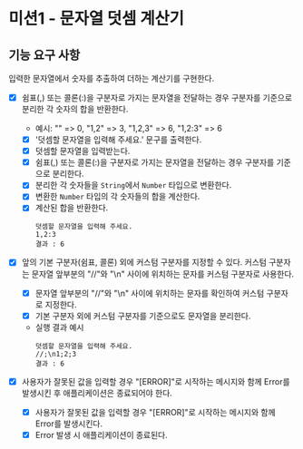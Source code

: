 # 미션1 - 문자열 덧셈 계산기

## 기능 요구 사항

입력한 문자열에서 숫자를 추출하여 더하는 계산기를 구현한다.

- [x] 쉼표(,) 또는 콜론(:)을 구분자로 가지는 문자열을 전달하는 경우 구분자를 기준으로 분리한 각 숫자의 합을 반환한다.

  - 예시: "" => 0, "1,2" => 3, "1,2,3" => 6, "1,2:3" => 6
  - [x] '덧셈할 문자열을 입력해 주세요.' 문구를 출력한다.
  - [x] 덧셈할 문자열을 입력받는다.
  - [x] 쉼표(,) 또는 콜론(:)을 구분자로 가지는 문자열을 전달하는 경우 구분자를 기준으로 분리한다.
  - [x] 분리한 각 숫자들을 `String`에서 `Number` 타입으로 변환한다.
  - [x] 변환한 `Number` 타입의 각 숫자들의 합을 계산한다.
  - [x] 계산된 합을 반환한다.
    ```
    덧셈할 문자열을 입력해 주세요.
    1,2:3
    결과 : 6
    ```

- [x] 앞의 기본 구분자(쉼표, 콜론) 외에 커스텀 구분자를 지정할 수 있다. 커스텀 구분자는 문자열 앞부분의 "//"와 "\n" 사이에 위치하는 문자를 커스텀 구분자로 사용한다.
  - [x] 문자열 앞부분의 "//"와 "\n" 사이에 위치하는 문자를 확인하여 커스텀 구분자로 지정한다.
  - [x] 기본 구분자 외에 커스텀 구분자를 기준으로도 문자열을 분리한다.
  - 실행 결과 예시
    ```
    덧셈할 문자열을 입력해 주세요.
    //;\n1;2;3
    결과 : 6
    ```
- [x] 사용자가 잘못된 값을 입력할 경우 "[ERROR]"로 시작하는 메시지와 함께 Error를 발생시킨 후 애플리케이션은 종료되어야 한다.
  - [x] 사용자가 잘못된 값을 입력할 경우 "[ERROR]"로 시작하는 메시지와 함께 Error를 발생시킨다.
  - [x] Error 발생 시 애플리케이션이 종료된다.